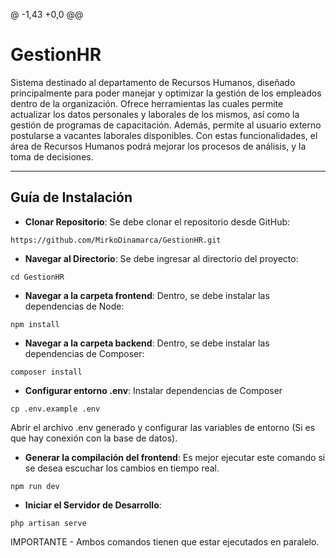 @ -1,43 +0,0 @@
# GestionHR
Sistema destinado al departamento de Recursos Humanos, diseñado principalmente para poder manejar y optimizar la gestión de los empleados dentro de la organización. Ofrece herramientas las cuales permite actualizar los datos personales y laborales de los mismos, así como la gestión de programas de capacitación. Además, permite al usuario externo postularse a vacantes laborales disponibles. Con estas funcionalidades, el área de Recursos Humanos podrá mejorar los procesos de análisis, y la toma de decisiones.

---------

## Guía de Instalación

- **Clonar Repositorio**: Se debe clonar el repositorio desde GitHub:
```
https://github.com/MirkoDinamarca/GestionHR.git
```

- **Navegar al Directorio**: Se debe ingresar al directorio del proyecto:
```
cd GestionHR
```

- **Navegar a la carpeta frontend**: Dentro, se debe instalar las dependencias de Node:
```
npm install
```

- **Navegar a la carpeta backend**: Dentro, se debe instalar las dependencias de Composer:
```
composer install
```

- **Configurar entorno .env**: Instalar dependencias de Composer
```
cp .env.example .env
```
Abrir el archivo .env generado y configurar las variables de entorno (Si es que hay conexión con la base de datos).

- **Generar la compilación del frontend**: Es mejor ejecutar este comando si se desea escuchar los cambios en tiempo real.
```
npm run dev
```

- **Iniciar el Servidor de Desarrollo**:
```
php artisan serve
```
IMPORTANTE - Ambos comandos tienen que estar ejecutados en paralelo.